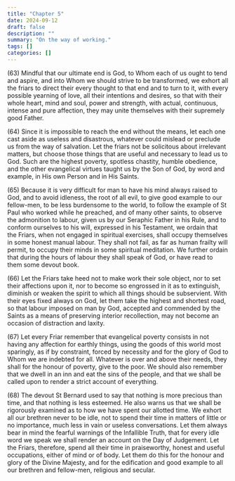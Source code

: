 ```yaml
---
title: "Chapter 5"
date: 2024-09-12
draft: false
description: ""
summary: "On the way of working."
tags: []
categories: []
---
```


(63) Mindful that our ultimate end is God, to Whom each of us ought to tend and aspire, and into Whom we should strive to be transformed, we exhort all the friars to direct their every thought to that end and to turn to it, with every possible yearning of love, all their intentions and desires, so that with their whole heart, mind and soul, power and strength, with actual, continuous, intense and pure affection, they may unite themselves with their supremely good Father.

(64) Since it is impossible to reach the end without the means, let each one cast aside as useless and disastrous, whatever could mislead or preclude us from the way of salvation. Let the friars not be solicitous about irrelevant matters, but choose those things that are useful and necessary to lead us to God. Such are the highest poverty, spotless chastity, humble obedience, and the other evangelical virtues taught us by the Son of God, by word and example, in His own Person and in His Saints.

(65) Because it is very difficult for man to have his mind always raised to God, and to avoid idleness, the root of all evil, to give good example to our fellow-men, to be less burdensome to the world, to follow the example of St Paul who worked while he preached, and of many other saints, to observe the admonition to labour, given us by our Seraphic Father in his Rule, and to conform ourselves to his will, expressed in his Testament, we ordain that the Friars, when not engaged in spiritual exercises, shall occupy themselves in some honest manual labour. They shall not fail, as far as human frailty will permit, to occupy their minds in some spiritual meditation. We further ordain that during the hours of labour they shall speak of God, or have read to them some devout book.

(66) Let the Friars take heed not to make work their sole object, nor to set their affections upon it, nor to become so engrossed in it as to extinguish, diminish or weaken the spirit to which all things should be subservient. With their eyes fixed always on God, let them take the highest and shortest road, so that labour imposed on man by God, accepted and commended by the Saints as a means of preserving interior recollection, may not become an occasion of distraction and laxity.

(67) Let every Friar remember that evangelical poverty consists in not having any affection for earthly things, using the goods of this world most sparingly, as if by constraint, forced by necessity and for the glory of God to Whom we are indebted for all. Whatever is over and above their needs, they shall for the honour of poverty, give to the poor. We should also remember that we dwell in an inn and eat the sins of the people, and that we shall be called upon to render a strict account of everything.

(68) The devout St Bernard used to say that nothing is more precious than time, and that nothing is less esteemed. He also warns us that we shall be rigorously examined as to how we have spent our allotted time. We exhort all our brethren never to be idle, not to spend their time in matters of little or no importance, much less in vain or useless conversations. Let them always bear in mind the fearful warnings of the Infallible Truth, that for every idle word we speak we shall render an account on the Day of Judgement. Let the Friars, therefore, spend all their time in praiseworthy, honest and useful occupations, either of mind or of body. Let them do this for the honour and glory of the Divine Majesty, and for the edification and good example to all our brethren and fellow-men, religious and secular.



